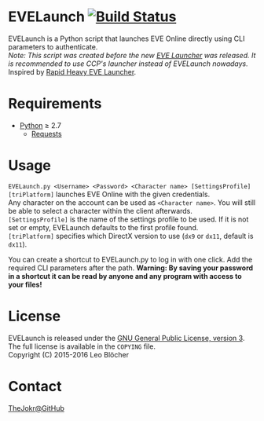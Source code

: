 # EVELaunch [![Build Status](https://travis-ci.org/TheJokr/EVELaunch.svg?branch=master)](https://travis-ci.org/TheJokr/EVELaunch)
EVELaunch is a Python script that launches EVE Online directly using CLI parameters to authenticate.  
*Note: This script was created before the new [EVE Launcher](https://community.eveonline.com/support/download/) was released.
It is recommended to use CCP's launcher instead of EVELaunch nowadays.*  
Inspired by [Rapid Heavy EVE Launcher](https://github.com/raylu/rhel).

# Requirements
- [Python](https://www.python.org/) &ge; 2.7
    - [Requests](http://docs.python-requests.org/en/latest/)

# Usage
`EVELaunch.py <Username> <Password> <Character name> [SettingsProfile] [triPlatform]` launches EVE Online with the given credentials.  
Any character on the account can be used as `<Character name>`. You will still be able to select a character within the client afterwards.  
`[SettingsProfile]` is the name of the settings profile to be used. If it is not set or empty, EVELaunch defaults to the first profile found.   
`[triPlatform]` specifies which DirectX version to use (`dx9` or `dx11`, default is `dx11`).

You can create a shortcut to EVELaunch.py to log in with one click. Add the required CLI parameters after the path.
**Warning: By saving your password in a shortcut it can be read by anyone and any program with access to your files!**

# License
EVELaunch is released under the [GNU General Public License, version 3](https://www.gnu.org/licenses/gpl-3.0.html).
The full license is available in the `COPYING` file.  
Copyright (C) 2015-2016  Leo Blöcher

# Contact
[TheJokr@GitHub](https://github.com/TheJokr)
